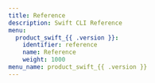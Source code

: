```yaml
---
title: Reference
description: Swift CLI Reference
menu:
  product_swift_{{ .version }}:
    identifier: reference
    name: Reference
    weight: 1000
menu_name: product_swift_{{ .version }}
---
```


